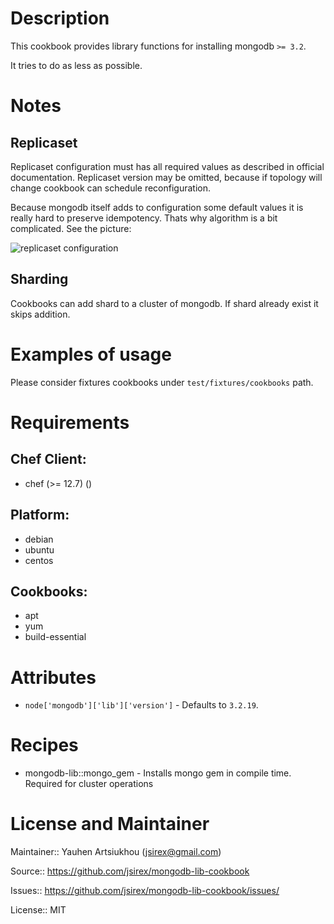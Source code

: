 # Description

This cookbook provides library functions for installing mongodb `>= 3.2`.

It tries to do as less as possible.


# Notes

## Replicaset

Replicaset configuration must has all required values as described in official documentation.
Replicaset version may be omitted, because if topology will change cookbook can schedule reconfiguration.

Because mongodb itself adds to configuration some default values it is really hard to preserve idempotency.
Thats why algorithm is a bit complicated. See the picture:

![replicaset configuration](https://raw.githubusercontent.com/jsirex/mongodb-lib-cookbook/master/doc/replication.png)


## Sharding

Cookbooks can add shard to a cluster of mongodb. If shard already exist it skips addition.

# Examples of usage

Please consider fixtures cookbooks under `test/fixtures/cookbooks` path.

# Requirements


## Chef Client:

* chef (>= 12.7) ()

## Platform:

* debian
* ubuntu
* centos

## Cookbooks:

* apt
* yum
* build-essential

# Attributes

* `node['mongodb']['lib']['version']` -  Defaults to `3.2.19`.

# Recipes

* mongodb-lib::mongo_gem - Installs mongo gem in compile time. Required for cluster operations

# License and Maintainer

Maintainer:: Yauhen Artsiukhou (<jsirex@gmail.com>)

Source:: https://github.com/jsirex/mongodb-lib-cookbook

Issues:: https://github.com/jsirex/mongodb-lib-cookbook/issues/

License:: MIT
